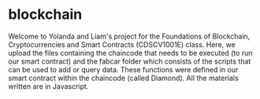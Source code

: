 # blockchain
Welcome to Yolanda and Liam's project for the Foundations of Blockchain, Cryptocurrencies and Smart Contracts (CDSCV1001E) class. Here, we upload the files containing the chaincode that needs to be executed (to run our smart contract) and the fabcar folder which consists of the scripts that can be used to add or query data. These functions were defined in our smart contract within the chaincode (called Diamond). 
All the materials written are in Javascript. 
